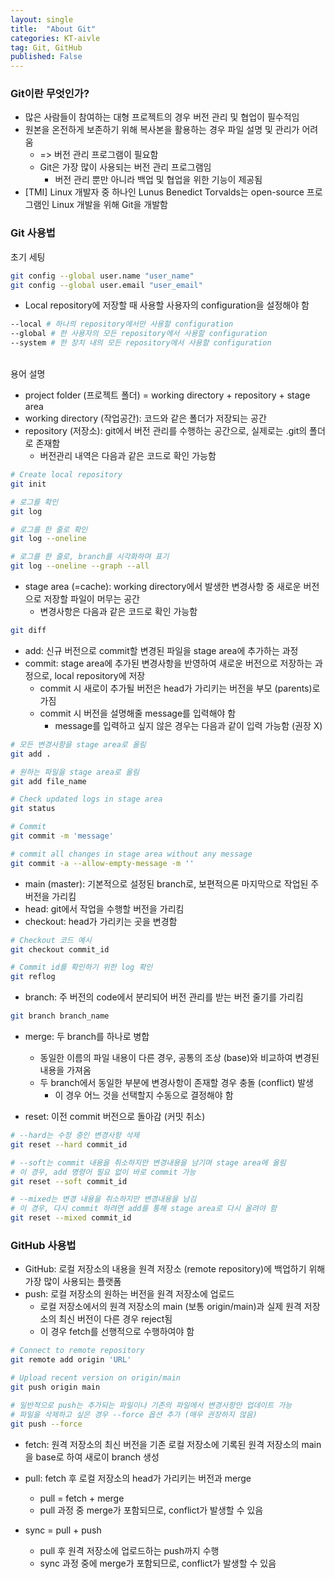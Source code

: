 ```yaml
---
layout: single
title:  "About Git"
categories: KT-aivle
tag: Git, GitHub
published: False
---
```


### Git이란 무엇인가?
* 많은 사람들이 참여하는 대형 프로젝트의 경우 버전 관리 및 협업이 필수적임  
* 원본을 온전하게 보존하기 위해 복사본을 활용하는 경우 파일 설명 및 관리가 어려움  
    + => 버전 관리 프로그램이 필요함  
    + Git은 가장 많이 사용되는 버전 관리 프로그램임  
        - 버전 관리 뿐만 아니라 백업 및 협업을 위한 기능이 제공됨  
* \[TMI\] Linux 개발자 중 하나인 Lunus Benedict Torvalds는 open-source 프로그램인 Linux 개발을 위해 Git을 개발함  

### Git 사용법
초기 세팅  
```bash
git config --global user.name "user_name"  
git config --global user.email "user_email"  
```

* Local repository에 저장할 때 사용할 사용자의 configuration을 설정해야 함  

```bash
--local # 하나의 repository에서만 사용할 configuration
--global # 한 사용자의 모든 repository에서 사용할 configuration
--system # 한 장치 내의 모든 repository에서 사용할 configuration
```

<br/>
용어 설명  

* project folder (프로젝트 폴더) = working directory + repository + stage area  
* working directory (작업공간): 코드와 같은 폴더가 저장되는 공간  
* repository (저장소): git에서 버전 관리를 수행하는 공간으로, 실제로는 .git의 폴더로 존재함
  + 버전관리 내역은 다음과 같은 코드로 확인 가능함

```bash
# Create local repository
git init

# 로그를 확인
git log

# 로그를 한 줄로 확인
git log --oneline

# 로그를 한 줄로, branch를 시각화하며 표기
git log --oneline --graph --all
```

* stage area (=cache): working directory에서 발생한 변경사항 중 새로운 버전으로 저장할 파일이 머무는 공간
  + 변경사항은 다음과 같은 코드로 확인 가능함

```bash
git diff
```

* add: 신규 버전으로 commit할 변경된 파일을 stage area에 추가하는 과정  
* commit: stage area에 추가된 변경사항을 반영하여 새로운 버전으로 저장하는 과정으로, local repository에 저장
  + commit 시 새로이 추가될 버전은 head가 가리키는 버전을 부모 (parents)로 가짐  
  + commit 시 버전을 설명해줄 message를 입력해야 함
    - message를 입력하고 싶지 않은 경우는 다음과 같이 입력 가능함 (권장 X)

```bash
# 모든 변경사항을 stage area로 올림
git add .

# 원하는 파일을 stage area로 올림
git add file_name

# Check updated logs in stage area
git status

# Commit
git commit -m 'message'

# commit all changes in stage area without any message
git commit -a --allow-empty-message -m ''
```

* main (master): 기본적으로 설정된 branch로, 보편적으론 마지막으로 작업된 주 버전을 가리킴  
* head: git에서 작업을 수행할 버전을 가리킴  
* checkout: head가 가리키는 곳을 변경함

```bash
# Checkout 코드 예시
git checkout commit_id

# Commit id를 확인하기 위한 log 확인
git reflog
```

* branch: 주 버전의 code에서 분리되어 버전 관리를 받는 버전 줄기를 가리킴  

```bash
git branch branch_name
```

* merge: 두 branch를 하나로 병합  
  + 동일한 이름의 파일 내용이 다른 경우, 공통의 조상 (base)와 비교하여 변경된 내용을 가져옴  
  + 두 branch에서 동일한 부분에 변경사항이 존재할 경우 충돌 (conflict) 발생
    - 이 경우 어느 것을 선택할지 수동으로 결정해야 함  

* reset: 이전 commit 버전으로 돌아감 (커밋 취소)

```bash
# --hard는 수정 중인 변경사항 삭제
git reset --hard commit_id

# --soft는 commit 내용을 취소하지만 변경내용을 남기며 stage area에 올림
# 이 경우, add 명령어 필요 없이 바로 commit 가능
git reset --soft commit_id

# --mixed는 변경 내용을 취소하지만 변경내용을 남김
# 이 경우, 다시 commit 하려면 add를 통해 stage area로 다시 올려야 함
git reset --mixed commit_id
```


### GitHub 사용법
* GitHub: 로컬 저장소의 내용을 원격 저장소 (remote repository)에 백업하기 위해 가장 많이 사용되는 플랫폼  
* push: 로컬 저장소의 원하는 버전을 원격 저장소에 업로드  
  + 로컬 저장소에서의 원격 저장소의 main (보통 origin/main)과 실제 원격 저장소의 최신 버전이 다른 경우 reject됨
  + 이 경우 fetch를 선행적으로 수행하여야 함  

```bash
# Connect to remote repository
git remote add origin 'URL'

# Upload recent version on origin/main
git push origin main

# 일반적으로 push는 추가되는 파일이나 기존의 파일에서 변경사항만 업데이트 가능
# 파일을 삭제하고 싶은 경우 --force 옵션 추가 (매우 권장하지 않음)
git push --force
```

* fetch: 원격 저장소의 최신 버전을 기존 로컬 저장소에 기록된 원격 저장소의 main을 base로 하여 새로이 branch 생성  
* pull: fetch 후 로컬 저장소의 head가 가리키는 버전과 merge
  + pull = fetch + merge  
  + pull 과정 중 merge가 포함되므로, conflict가 발생할 수 있음  

* sync = pull + push
  + pull 후 원격 저장소에 업로드하는 push까지 수행  
  + sync 과정 중에 merge가 포함되므로, conflict가 발생할 수 있음  
